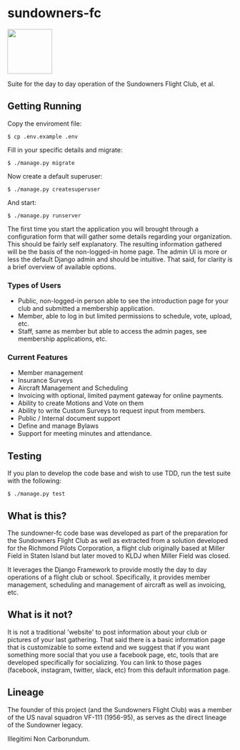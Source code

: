 # sundowners-fc

<img src="https://raw.githubusercontent.com/closeair/sundowners-fc/dev/static/img/logo.png" width="100"/>

Suite for the day to day operation of the Sundowners Flight Club, et al.

## Getting Running

Copy the enviroment file:

    $ cp .env.example .env

Fill in your specific details and migrate:

    $ ./manage.py migrate

Now create a default superuser:

    $ ./manage.py createsuperuser

And start:

    $ ./manage.py runserver

The first time you start the application you will brought through a configuration form that will gather some details regarding your organization. This should be fairly self explanatory. The resulting information gathered will be the basis of the non-logged-in home page. The admin UI is more or less the default Django admin and should be intuitive. That said, for clarity is a brief overview of available options.

### Types of Users

* Public, non-logged-in person able to see the introduction page for your club and submitted a membership application.
* Member, able to log in but limited permissions to schedule, vote, upload, etc.
* Staff, same as member but able to access the admin pages, see membership applications, etc.

### Current Features

* Member management
* Insurance Surveys
* Aircraft Management and Scheduling
* Invoicing with optional, limited payment gateway for online payments.
* Ability to create Motions and Vote on them
* Ability to write Custom Surveys to request input from members.
* Public / Internal document support
* Define and manage Bylaws
* Support for meeting minutes and attendance.


## Testing

If you plan to develop the code base and wish to use TDD, run the test suite with the following:

    $ ./manage.py test

## What is this?

The sundowner-fc code base was developed as part of the preparation for the Sundowners Flight Club as well as extracted from a solution developed for the Richmond Pilots Corporation, a flight club originally based at Miller Field in Staten Island but later moved to KLDJ when Miller Field was closed.

It leverages the Django Framework to provide mostly the day to day operations of a flight club or school. Specifically, it provides member management, scheduling and management of aircraft as well as invoicing, etc.

## What is it not?

It is not a traditional 'website' to post information about your club or pictures of your last gathering. That said there is a basic information page that is customizable to some extend and we suggest that if you want something more social that you use a facebook page, etc, tools that are developed specifically for socializing. You can link to those pages (facebook, instagram, twitter, slack, etc) from this default information page.

## Lineage
The founder of this project (and the Sundowners Flight Club) was a member of the US naval squadron VF-111 (1956-95), as serves as the direct lineage of the Sundowner legacy.


Illegitimi Non Carborundum.
